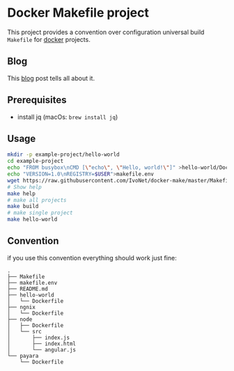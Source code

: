 # Docker Makefile project

This project provides a convention over configuration
universal build `Makefile` for [docker](https://www.docker.com/) projects.

## Blog

This [blog](http://ivo2u.nl/oE) post tells all about it.

## Prerequisites

* install jq (macOs: `brew install jq`)

## Usage

```bash
mkdir -p example-project/hello-world
cd example-project
echo "FROM busybox\nCMD [\"echo\", \"Hello, world!\"]" >hello-world/Dockerfile
echo "VERSION=1.0\nREGISTRY=$USER">makefile.env
wget https://raw.githubusercontent.com/IvoNet/docker-make/master/Makefile
# Show help
make help
# make all projects
make build 
# make single project
make hello-world
```

## Convention

if you use this convention everything should work just fine:

```text
.
├── Makefile
├── makefile.env
├── README.md
├── hello-world
│   └── Dockerfile
├── ngnix
│   └── Dockerfile
├── node
│   ├── Dockerfile
│   └── src
│       ├── index.js
│       ├── index.html
│       └── angular.js
└── payara
    └── Dockerfile
    
```



